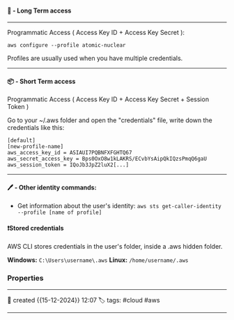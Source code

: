 
#### 🚀 - Long Term access
---
Programmatic Access ( Access Key ID + Access Key Secret ):

`aws configure --profile atomic-nuclear`

Profiles are usually used when you have multiple credentials. 

---
#### 📦 - Short Term access

Programmatic Access ( Access Key ID + Access Key Secret + Session Token )

Go to your ~/.aws folder and open the "credentials" file, write down the credentials like this:
```
[default]
[new-profile-name]
aws_access_key_id = ASIAUI7PQBNFXFGHTQ67
aws_secret_access_key = Bps0OxO8w1kLAKRS/ECvbYsAipQkIQzsPmqQ6gaU
aws_session_token = IQoJb3JpZ2luX2[...]
```

--- 

#### 🖊️ - Other identity commands:

- Get information about the user's identity:
`aws sts get-caller-identity --profile [name of profile]`


#### ❗Stored credentials

AWS CLI stores credentials in the user's folder, inside a .aws hidden folder.

**Windows:** `C:\Users\username\.aws`
**Linux:** `/home/username/.aws`


### Properties
---
📆 created   {{15-12-2024}} 12:07
🏷️ tags: #cloud #aws 

---
